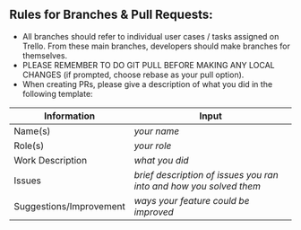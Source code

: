 ## Rules for Branches & Pull Requests:
- All branches should refer to individual user cases / tasks assigned on Trello. From these main branches, developers should make branches for themselves.
- PLEASE REMEMBER TO DO GIT PULL BEFORE MAKING ANY LOCAL CHANGES (if prompted, choose rebase as your pull option).  
- When creating PRs, please give a description of what you did in the following template:

| Information | Input |
| ----------- | ----- |
| Name(s) | *your name* |
| Role(s) | *your role* | 
| Work Description | *what you did* |  
| Issues | *brief description of issues you ran into and how you solved them* |  
| Suggestions/Improvement | *ways your feature could be improved* |
